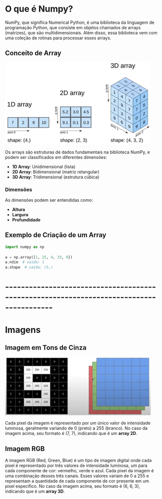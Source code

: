 # O que é Numpy?
NumPy, que significa Numerical Python, é uma biblioteca da linguagem de programação Python, que consiste em objetos chamados de arrays (matrizes), que são multidimensionais. Além disso, essa biblioteca vem com uma coleção de rotinas para processar esses arrays.

## Conceito de Array
![alt text](image.png)

Os arrays são estruturas de dados fundamentais na biblioteca NumPy, e podem ser classificados em diferentes dimensões:

- **1D Array**: Unidimensional (lista)
- **2D Array**: Bidimensional (matriz retangular)
- **3D Array**: Tridimensional (estrutura cúbica)

### Dimensões

As dimensões podem ser entendidas como:
- **Altura**
- **Largura**
- **Profundidade**

## Exemplo de Criação de um Array

```python
import numpy as np

a = np.array([1, 25, 4, 33, 9])
a.ndim  # saída: 1
a.shape  # saída: (5,)
``` 

# ----------------------------------------------------------------------------------------

# Imagens

## Imagem em Tons de Cinza

![alt text](image-1.png)

Cada pixel da imagem é representado por um único valor de intensidade luminosa, geralmente variando de 0 (preto) a 255 (branco). 
No caso da imagem acima, seu formato é (7, 7), indicando que é um **array 2D**.

## Imagem RGB

A imagem RGB (Red, Green, Blue) é um tipo de imagem digital onde cada pixel é representado por três valores de intensidade luminosa, um para cada componente de cor: vermelho, verde e azul.
Cada pixel da imagem é uma combinação desses três canais. Esses valores variam de 0 a 255 e representam a quantidade de cada componente de cor presente em um pixel específico.
No caso da imagem acima, seu formato é (6, 6, 3), indicando que é um **array 3D**.
